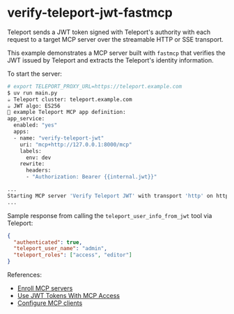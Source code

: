 # verify-teleport-jwt-fastmcp

Teleport sends a JWT token signed with Teleport's authority with each request
to a target MCP server over the streamable HTTP or SSE transport.

This example demonstrates a MCP server built with `fastmcp` that verifies the
JWT issued by Teleport and extracts the Teleport's identity information.

To start the server:
```bash
# export TELEPORT_PROXY_URL=https://teleport.example.com
$ uv run main.py
☕ Teleport cluster: teleport.example.com
☕ JWT algo: ES256
🚀 example Teleport MCP app definition:
app_service:
  enabled: "yes"
  apps:
  - name: "verify-teleport-jwt"
    uri: "mcp+http://127.0.0.1:8000/mcp"
    labels:
      env: dev
    rewrite:
      headers:
      - "Authorization: Bearer {{internal.jwt}}"

...
Starting MCP server 'Verify Teleport JWT' with transport 'http' on http://127.0.0.1:8000/mcp  
...
```

Sample response from calling the `teleport_user_info_from_jwt` tool via
Teleport:
```json
{
  "authenticated": true,
  "teleport_user_name": "admin",
  "teleport_roles": ["access", "editor"]
}
```

References:
- [Enroll MCP servers](https://goteleport.com/docs/enroll-resources/mcp-access/)
- [Use JWT Tokens With MCP Access](https://goteleport.com/docs/enroll-resources/application-access/jwt/introduction/)
- [Configure MCP clients](https://goteleport.com/docs/connect-your-client/model-context-protocol/mcp-access/)
